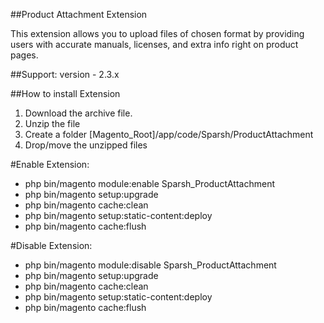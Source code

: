 ##Product Attachment Extension

This extension allows you to upload files of chosen format by providing users with accurate manuals, licenses, and extra info right on product pages.

##Support:
version - 2.3.x

##How to install Extension

1. Download the archive file.
2. Unzip the file
3. Create a folder [Magento_Root]/app/code/Sparsh/ProductAttachment
4. Drop/move the unzipped files

#Enable Extension:
- php bin/magento module:enable Sparsh_ProductAttachment
- php bin/magento setup:upgrade
- php bin/magento cache:clean
- php bin/magento setup:static-content:deploy
- php bin/magento cache:flush

#Disable Extension:
- php bin/magento module:disable Sparsh_ProductAttachment
- php bin/magento setup:upgrade
- php bin/magento cache:clean
- php bin/magento setup:static-content:deploy
- php bin/magento cache:flush